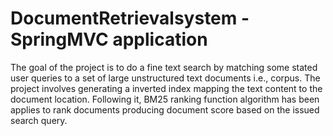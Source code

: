 # DocumentRetrievalsystem - SpringMVC application

The goal of the project is to do a fine text search by matching some stated user
queries to a set of large unstructured text documents i.e., corpus.
The project involves generating a inverted index mapping the text content to the document location.
Following it, BM25 ranking function algorithm has been applies to rank documents producing document
score based on the issued search query.
